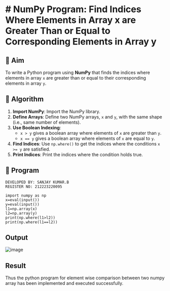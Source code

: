 # # NumPy Program: Find Indices Where Elements in Array x are Greater Than or Equal to Corresponding Elements in Array y

## 🎯 Aim
To write a Python program using **NumPy** that finds the indices where elements in array `x` are greater than or equal to their corresponding elements in array `y`.

## 🧠 Algorithm
1. **Import NumPy**: Import the NumPy library.
2. **Define Arrays**: Define two NumPy arrays, `x` and `y`, with the same shape (i.e., same number of elements).
3. **Use Boolean Indexing**: 
   - `x > y` gives a boolean array where elements of `x` are greater than `y`.
   - `x == y` gives a boolean array where elements of `x` are equal to `y`.
4. **Find Indices**: Use `np.where()` to get the indices where the conditions `x >= y` are satisfied.
5. **Print Indices**: Print the indices where the condition holds true.

## 🧾 Program
```
DEVELOPED BY: SANJAY KUMAR.B
REGISTER NO: 212223220095

import numpy as np  
x=eval(input()) 
y=eval(input()) 
l1=np.array(x) 
l2=np.array(y) 
print(np.where(l1>l2)) 
print(np.where(l1==l2))
```
## Output
![image](https://github.com/user-attachments/assets/737234fc-2c88-420c-af1c-189af910bee5)

## Result
Thus the python program for element wise comparison between two numpy array has been implemented and executed successfully.
